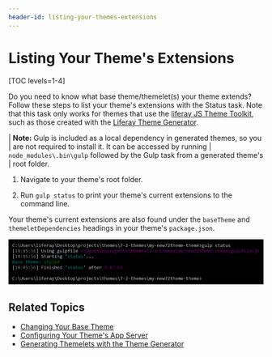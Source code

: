 ```yaml
---
header-id: listing-your-themes-extensions
---
```


# Listing Your Theme's Extensions

[TOC levels=1-4]

Do you need to know what base theme/themelet(s) your theme extends? Follow these 
steps to list your theme's extensions with the Status task. Note that this task 
only works for themes that use the 
[liferay JS Theme Toolkit](https://github.com/liferay/liferay-themes-sdk/tree/master/packages), 
such as those created with the 
[Liferay Theme Generator](/docs/7-2/reference/-/knowledge_base/r/installing-the-theme-generator-and-creating-a-theme).

| **Note:** Gulp is included as a local dependency in generated themes, so you 
| are not required to install it. It can be accessed by running 
| `node_modules\.bin\gulp` followed by the Gulp task from a generated theme's 
| root folder.

1.  Navigate to your theme's root folder.

2.  Run `gulp status` to print your theme's current extensions to the command 
    line.

Your theme's current extensions are also found under the `baseTheme` and 
`themeletDependencies` headings in your theme's `package.json`.

![Figure 1: Run the `gulp status` task to list your theme's current extensions.](../../../../images/theme-ext-listing-theme-extensions.png)

## Related Topics

- [Changing Your Base Theme](/docs/7-2/frameworks/-/knowledge_base/f/changing-your-base-theme)
- [Configuring Your Theme's App Server](/docs/7-2/frameworks/-/knowledge_base/f/updating-your-themes-app-server)
- [Generating Themelets with the Theme Generator](/docs/7-2/reference/-/knowledge_base/r/creating-themelets-with-the-themes-generator)
